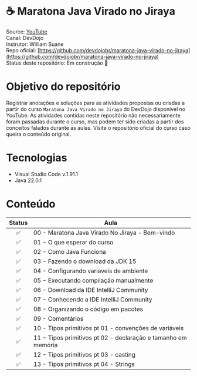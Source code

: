 <h1>☕ Maratona Java Virado no Jiraya</h1>

Source: [YouTube](https://bit.ly/46wWaFr) <br />
Canal: DevDojo <br />
Instrutor: William Suane <br />
Repo oficial: [https://github.com/devdojobr/maratona-java-virado-no-jiraya](https://github.com/devdojobr/maratona-java-virado-no-jiraya) <br />
Status deste repositório: Em construção 🚧


# Objetivo do repositório
Registrar anotações e soluções para as atividades propostas ou criadas a partir do curso `Maratona Java Virado no Jiraya` do DevDojo disponível no YouTube.
As atividades contidas neste repositório não necessariamente foram passadas durante o curso, mas podem ter sido criadas a partir dos conceitos falados durante as aulas. Visite o repositório oficial do curso caso queira o conteúdo original.

# Tecnologias
* Visual Studio Code v.1.91.1
* Java 22.0.1

# Conteúdo

| Status | Aula                                                        |
|:--:    |--                                                           |
|✅      |00 - Maratona Java Virado No Jiraya - Bem-vindo              |
|✅      |01 - O que esperar do curso                                  |
|✅      |02 - Como Java Funciona                                      |
|✅      |03 - Fazendo o download da JDK 15                            |
|✅      |04 - Configurando variaveis de ambiente                      |
|✅      |05 - Executando compilação manualmente                       |
|✅      |06 - Download da IDE IntelliJ Community                      |
|✅      |07 - Conhecendo a IDE IntelliJ Community                     |
|✅      |08 - Organizando o código em pacotes                         |
|✅      |09 - Comentários                                             |
|✅      |10 - Tipos primitivos pt 01 - convenções de variáveis        |
|✅      |11 - Tipos primitivos pt 02 - declaração e tamanho em memória|
|✅      |12 - Tipos primitivos pt 03 - casting                        |
|✅      |13 - Tipos primitivos pt 04 - Strings                        |







